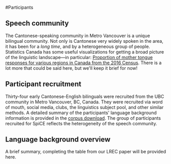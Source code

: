 #Participants

## Speech community

The Cantonese-speaking community in Metro Vancouver is a unique bilingual community. Not only is Cantonese very widely spoken in the area, it has been for a *long time*, and by a heterogeneous group of people. Statistics Canada has some useful visualizations for getting a broad picture of the linguistic landscape&mdash;in particular: [Proportion of mother tongue responses for various regions in Canada from the 2016 Census](https://www12.statcan.gc.ca/census-recensement/2016/dp-pd/dv-vd/lang/index-eng.cfm). There is a lot more that could be said here, but we'll keep it brief for now!

## Participant recruitment

Thirty-four early Cantonese-English bilinguals were recruited from the UBC community in Metro Vancouver, BC, Canada. They were recruited via word of mouth, social media, clubs, the linguistics subject pool, and other similar methods. A detailed summary of the participants' language background information is provided in the [corpus download](download.md). The group of participants recruited for SpiCE reflects the heterogeneity of the speech community.

## Language background overview

A brief summary, completing the table from our LREC paper will be provided here.

